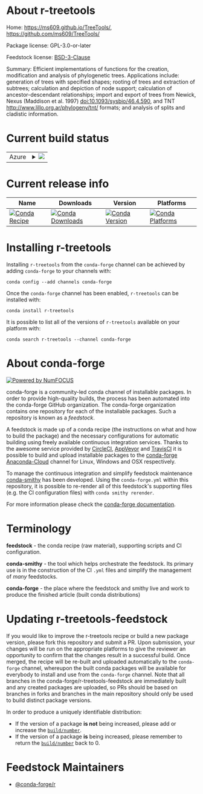 About r-treetools
=================

Home: https://ms609.github.io/TreeTools/, https://github.com/ms609/TreeTools/

Package license: GPL-3.0-or-later

Feedstock license: [BSD-3-Clause](https://github.com/conda-forge/r-treetools-feedstock/blob/master/LICENSE.txt)

Summary: Efficient implementations of functions for the creation, modification and analysis of phylogenetic trees. Applications include: generation of trees with specified shapes; rooting of trees and extraction of subtrees; calculation and depiction of node support; calculation of ancestor-descendant relationships; import and export of trees from Newick, Nexus (Maddison et al. 1997) <doi:10.1093/sysbio/46.4.590>, and TNT <http://www.lillo.org.ar/phylogeny/tnt/> formats; and analysis of splits and cladistic information.

Current build status
====================


<table>
    
  <tr>
    <td>Azure</td>
    <td>
      <details>
        <summary>
          <a href="https://dev.azure.com/conda-forge/feedstock-builds/_build/latest?definitionId=10695&branchName=master">
            <img src="https://dev.azure.com/conda-forge/feedstock-builds/_apis/build/status/r-treetools-feedstock?branchName=master">
          </a>
        </summary>
        <table>
          <thead><tr><th>Variant</th><th>Status</th></tr></thead>
          <tbody><tr>
              <td>linux_64_r_base3.6target_platformlinux-64</td>
              <td>
                <a href="https://dev.azure.com/conda-forge/feedstock-builds/_build/latest?definitionId=10695&branchName=master">
                  <img src="https://dev.azure.com/conda-forge/feedstock-builds/_apis/build/status/r-treetools-feedstock?branchName=master&jobName=linux&configuration=linux_64_r_base3.6target_platformlinux-64" alt="variant">
                </a>
              </td>
            </tr><tr>
              <td>linux_64_r_base4.0target_platformlinux-64</td>
              <td>
                <a href="https://dev.azure.com/conda-forge/feedstock-builds/_build/latest?definitionId=10695&branchName=master">
                  <img src="https://dev.azure.com/conda-forge/feedstock-builds/_apis/build/status/r-treetools-feedstock?branchName=master&jobName=linux&configuration=linux_64_r_base4.0target_platformlinux-64" alt="variant">
                </a>
              </td>
            </tr><tr>
              <td>osx_64_r_base3.6target_platformosx-64</td>
              <td>
                <a href="https://dev.azure.com/conda-forge/feedstock-builds/_build/latest?definitionId=10695&branchName=master">
                  <img src="https://dev.azure.com/conda-forge/feedstock-builds/_apis/build/status/r-treetools-feedstock?branchName=master&jobName=osx&configuration=osx_64_r_base3.6target_platformosx-64" alt="variant">
                </a>
              </td>
            </tr><tr>
              <td>osx_64_r_base4.0target_platformosx-64</td>
              <td>
                <a href="https://dev.azure.com/conda-forge/feedstock-builds/_build/latest?definitionId=10695&branchName=master">
                  <img src="https://dev.azure.com/conda-forge/feedstock-builds/_apis/build/status/r-treetools-feedstock?branchName=master&jobName=osx&configuration=osx_64_r_base4.0target_platformosx-64" alt="variant">
                </a>
              </td>
            </tr><tr>
              <td>win_64_r_base3.6target_platformwin-64</td>
              <td>
                <a href="https://dev.azure.com/conda-forge/feedstock-builds/_build/latest?definitionId=10695&branchName=master">
                  <img src="https://dev.azure.com/conda-forge/feedstock-builds/_apis/build/status/r-treetools-feedstock?branchName=master&jobName=win&configuration=win_64_r_base3.6target_platformwin-64" alt="variant">
                </a>
              </td>
            </tr><tr>
              <td>win_64_r_base4.0target_platformwin-64</td>
              <td>
                <a href="https://dev.azure.com/conda-forge/feedstock-builds/_build/latest?definitionId=10695&branchName=master">
                  <img src="https://dev.azure.com/conda-forge/feedstock-builds/_apis/build/status/r-treetools-feedstock?branchName=master&jobName=win&configuration=win_64_r_base4.0target_platformwin-64" alt="variant">
                </a>
              </td>
            </tr>
          </tbody>
        </table>
      </details>
    </td>
  </tr>
</table>

Current release info
====================

| Name | Downloads | Version | Platforms |
| --- | --- | --- | --- |
| [![Conda Recipe](https://img.shields.io/badge/recipe-r--treetools-green.svg)](https://anaconda.org/conda-forge/r-treetools) | [![Conda Downloads](https://img.shields.io/conda/dn/conda-forge/r-treetools.svg)](https://anaconda.org/conda-forge/r-treetools) | [![Conda Version](https://img.shields.io/conda/vn/conda-forge/r-treetools.svg)](https://anaconda.org/conda-forge/r-treetools) | [![Conda Platforms](https://img.shields.io/conda/pn/conda-forge/r-treetools.svg)](https://anaconda.org/conda-forge/r-treetools) |

Installing r-treetools
======================

Installing `r-treetools` from the `conda-forge` channel can be achieved by adding `conda-forge` to your channels with:

```
conda config --add channels conda-forge
```

Once the `conda-forge` channel has been enabled, `r-treetools` can be installed with:

```
conda install r-treetools
```

It is possible to list all of the versions of `r-treetools` available on your platform with:

```
conda search r-treetools --channel conda-forge
```


About conda-forge
=================

[![Powered by NumFOCUS](https://img.shields.io/badge/powered%20by-NumFOCUS-orange.svg?style=flat&colorA=E1523D&colorB=007D8A)](http://numfocus.org)

conda-forge is a community-led conda channel of installable packages.
In order to provide high-quality builds, the process has been automated into the
conda-forge GitHub organization. The conda-forge organization contains one repository
for each of the installable packages. Such a repository is known as a *feedstock*.

A feedstock is made up of a conda recipe (the instructions on what and how to build
the package) and the necessary configurations for automatic building using freely
available continuous integration services. Thanks to the awesome service provided by
[CircleCI](https://circleci.com/), [AppVeyor](https://www.appveyor.com/)
and [TravisCI](https://travis-ci.com/) it is possible to build and upload installable
packages to the [conda-forge](https://anaconda.org/conda-forge)
[Anaconda-Cloud](https://anaconda.org/) channel for Linux, Windows and OSX respectively.

To manage the continuous integration and simplify feedstock maintenance
[conda-smithy](https://github.com/conda-forge/conda-smithy) has been developed.
Using the ``conda-forge.yml`` within this repository, it is possible to re-render all of
this feedstock's supporting files (e.g. the CI configuration files) with ``conda smithy rerender``.

For more information please check the [conda-forge documentation](https://conda-forge.org/docs/).

Terminology
===========

**feedstock** - the conda recipe (raw material), supporting scripts and CI configuration.

**conda-smithy** - the tool which helps orchestrate the feedstock.
                   Its primary use is in the construction of the CI ``.yml`` files
                   and simplify the management of *many* feedstocks.

**conda-forge** - the place where the feedstock and smithy live and work to
                  produce the finished article (built conda distributions)


Updating r-treetools-feedstock
==============================

If you would like to improve the r-treetools recipe or build a new
package version, please fork this repository and submit a PR. Upon submission,
your changes will be run on the appropriate platforms to give the reviewer an
opportunity to confirm that the changes result in a successful build. Once
merged, the recipe will be re-built and uploaded automatically to the
`conda-forge` channel, whereupon the built conda packages will be available for
everybody to install and use from the `conda-forge` channel.
Note that all branches in the conda-forge/r-treetools-feedstock are
immediately built and any created packages are uploaded, so PRs should be based
on branches in forks and branches in the main repository should only be used to
build distinct package versions.

In order to produce a uniquely identifiable distribution:
 * If the version of a package **is not** being increased, please add or increase
   the [``build/number``](https://conda.io/docs/user-guide/tasks/build-packages/define-metadata.html#build-number-and-string).
 * If the version of a package **is** being increased, please remember to return
   the [``build/number``](https://conda.io/docs/user-guide/tasks/build-packages/define-metadata.html#build-number-and-string)
   back to 0.

Feedstock Maintainers
=====================

* [@conda-forge/r](https://github.com/conda-forge/r/)


